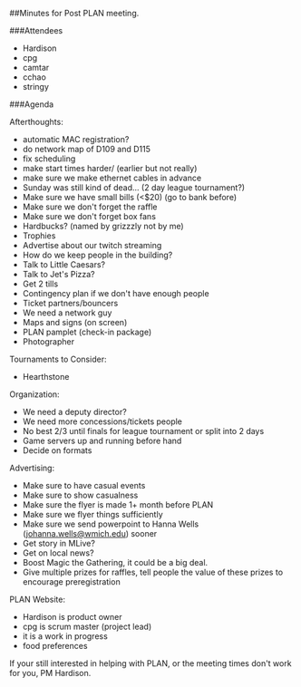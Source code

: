 ##Minutes for Post PLAN meeting.

###Attendees
* Hardison
* cpg
* camtar
* cchao
* stringy


###Agenda

Afterthoughts:
* automatic MAC registration?
* do network map of D109 and D115
* fix scheduling
* make start times harder/ (earlier but not really)
* make sure we make ethernet cables in advance
* Sunday was still kind of dead... (2 day league tournament?)
* Make sure we have small bills (<$20) (go to bank before)
* Make sure we don't forget the raffle
* Make sure we don't forget box fans
* Hardbucks? (named by grizzzly not by me)
* Trophies
* Advertise about our twitch streaming
* How do we keep people in the building?
* Talk to Little Caesars?
* Talk to Jet's Pizza?
* Get 2 tills
* Contingency plan if we don't have enough people
* Ticket partners/bouncers
* We need a network guy
* Maps and signs (on screen)
* PLAN pamplet (check-in package)
* Photographer

Tournaments to Consider:
* Hearthstone

Organization:
* We need a deputy director?
* We need more concessions/tickets people
* No best 2/3 until finals for league tournament or split into 2 days
* Game servers up and running before hand
* Decide on formats


Advertising:
* Make sure to have casual events
* Make sure to show casualness
* Make sure the flyer is made 1+ month before PLAN
* Make sure we flyer things sufficiently
* Make sure we send powerpoint to Hanna Wells (johanna.wells@wmich.edu) sooner
* Get story in MLive?
* Get on local news?
* Boost Magic the Gathering, it could be a big deal.
* Give multiple prizes for raffles, tell people the value of these prizes to encourage preregistration

PLAN Website:
* Hardison is product owner
* cpg is scrum master (project lead)
* it is a work in progress
* food preferences

If your still interested in helping with PLAN, or the meeting times don't work for you, PM Hardison.
